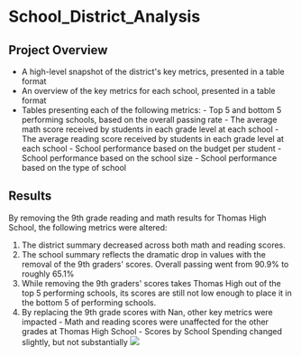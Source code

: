 # School_District_Analysis

## Project Overview
- A high-level snapshot of the district's key metrics, presented in a table format
- An overview of the key metrics for each school, presented in a table format
- Tables presenting each of the following metrics:
        - Top 5 and bottom 5 performing schools, based on the overall passing rate
        - The average math score received by students in each grade level at each school
        - The average reading score received by students in each grade level at each school
        - School performance based on the budget per student
        - School performance based on the school size
        - School performance based on the type of school

## Results
By removing the 9th grade reading and math results for Thomas High School, the following metrics were altered:
  1. The district summary decreased across both math and reading scores.
  2. The school summary reflects the dramatic drop in values with the removal of the 9th graders' scores. Overall passing went from 90.9% to roughly 65.1%
  3. While removing the 9th graders' scores takes Thomas High out of the top 5 performing schools, its scores are still not low enough to place it in the bottom 5 of performing schools.
  4. By replacing the 9th grade scores with Nan, other key metrics were impacted
    - Math and reading scores were unaffected for the other grades at Thomas High School
    - Scores by School Spending changed slightly, but not substantially
![]("Resources"/"spending1.png")
